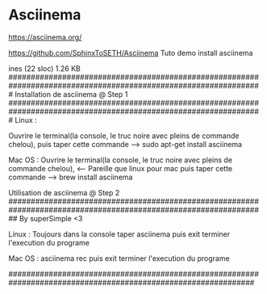 # Asciinema
https://asciinema.org/

https://github.com/SphinxToSETH/Asciinema
Tuto demo install asciinema

ines (22 sloc) 1.26 KB
#################################################################################################################
Installation de asciinema @ Step 1 
#################################################################################################################
Linux :

Ouvrire le terminal(la console, le truc noire avec pleins de commande chelou),
puis taper cette commande -->
							  sudo apt-get install asciinema

Mac OS :
Ouvrire le terminal(la console, le truc noire avec pleins de commande chelou), <-- Pareille que linux pour mac
puis taper cette commande -->
								brew install asciinema
								
Utilisation de asciinema @ Step 2
##################################################################################################################
By superSimple <3

Linux :
Toujours dans la console taper
asciinema 
puis exit terminer l'execution du programe

Mac OS :
asciinema rec
puis exit terminer l'execution du programe


###############################################################################################################



